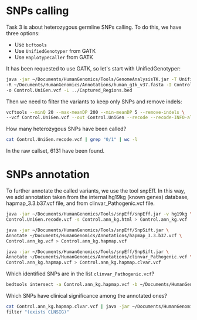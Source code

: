 # SNPs calling

Task 3 is about heterozygous germline SNPs calling. To do this, we have three options:

* Use `bcftools`
* Use `UnifiedGenotyper` from GATK
* Use `HaplotypeCaller` from GATK

It has been requested to use GATK, so let's start with UnifiedGenotyper:

```bash
java -jar ~/Documents/HumanGenomics/Tools/GenomeAnalysisTK.jar -T UnifiedGenotyper \
-R ~/Documents/HumanGenomics/Annotations/human_g1k_v37.fasta -I Control.sorted.dedup.realigned.recal.bam \
-o Control.UniGen.vcf -L ../Captured_Regions.bed
```

Then we need to filter the variants to keep only SNPs and remove indels:

```bash
vcftools --minQ 20 --max-meanDP 200 --min-meanDP 5 --remove-indels \
--vcf Control.UniGen.vcf --out Control.UniGen --recode --recode-INFO-all
```

How many heterozygous SNPs have been called?

```bash
cat Control.UniGen.recode.vcf | grep "0/1" | wc -l
```

In the raw callset, 6131  have been found.

# SNPs annotation

To further annotate the called variants, we use the tool snpEff. In this way, we add annotation taken from the internal hg19kg (known genes) database, hapmap_3.3.b37.vcf file, and from clinvar_Pathogenic.vcf file. 

```bash
java -jar ~/Documents/HumanGenomics/Tools/snpEff/snpEff.jar -v hg19kg \
Control.UniGen.recode.vcf -s Control.ann_kg.html > Control.ann_kg.vcf
```

```bash
java -jar ~/Documents/HumanGenomics/Tools/snpEff/SnpSift.jar \
Annotate ~/Documents/HumanGenomics/Annotations/hapmap_3.3.b37.vcf \
Control.ann_kg.vcf > Control.ann_kg.hapmap.vcf
```


```bash
java -jar ~/Documents/HumanGenomics/Tools/snpEff/SnpSift.jar \
Annotate ~/Documents/HumanGenomics/Annotations/clinvar_Pathogenic.vcf \
Control.ann_kg.hapmap.vcf > Control.ann_kg.hapmap.clvar.vcf
```


Which identified SNPs are in the list `clinvar_Pathogenic.vcf`?

```bash 
bedtools intersect -a Control.ann_kg.hapmap.vcf -b ~/Documents/HumanGenomics/Annotations/clinvar_Pathogenic.vcf | less
```

Which SNPs have clinical significance among the annotated ones?

```bash
cat Control.ann_kg.hapmap.clvar.vcf | java -jar ~/Documents/HumanGenomics/Tools/snpEff/SnpSift.jar \
filter "(exists CLNSIG)"
```

